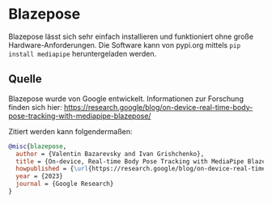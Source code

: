 # Blazepose

Blazepose lässt sich sehr einfach installieren und funktioniert ohne große Hardware-Anforderungen.
Die Software kann von pypi.org mittels `pip install mediapipe` heruntergeladen werden.

## Quelle
Blazepose wurde von Google entwickelt. Informationen zur Forschung finden sich hier: https://research.google/blog/on-device-real-time-body-pose-tracking-with-mediapipe-blazepose/

Zitiert werden kann folgendermaßen:

```bibtex
@misc{blazepose,
  author = {Valentin Bazarevsky and Ivan Grishchenko},
  title = {On-device, Real-time Body Pose Tracking with MediaPipe BlazePose},
  howpublished = {\url{https://research.google/blog/on-device-real-time-body-pose-tracking-with-mediapipe-blazepose/}},
  year = {2023}
  journal = {Google Research}
}
```